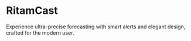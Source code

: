 # RitamCast
Experience ultra-precise forecasting with smart alerts and elegant design, crafted for the modern user.
